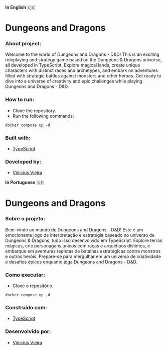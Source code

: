 **In English** 🇺🇸

# Dungeons and Dragons

### About project:
Welcome to the world of Dungeons and Dragons - D&D! This is an exciting roleplaying and strategy game based on the Dungeons & Dragons universe, all developed in TypeScript. Explore magical lands, create unique characters with distinct races and archetypes, and embark on adventures filled with strategic battles against monsters and other heroes. Get ready to dive into a universe of creativity and epic challenges while playing Dungeons and Dragons - D&D.
### How to run:
- Clone the repository.
- Run the following commands:
```
docker compose up -d

```

### Built with:
- [TypeScript](https://www.typescriptlang.org/docs/)
### Developed by:
- [Vinicius Vieira](https://www.linkedin.com/in/viniciusvieirac/)

**In Portuguese** 🇧🇷 
# Dungeons and Dragons

### Sobre o projeto:
Bem-vindo ao mundo de Dungeons and Dragons - D&D! Este é um emocionante jogo de interpretação e estratégia baseado no universo de Dungeons & Dragons, tudo isso desenvolvido em TypeScript. Explore terras mágicas, crie personagens únicos com raças e arquétipos distintos, e embarque em aventuras repletas de batalhas estratégicas contra monstros e outros heróis. Prepare-se para mergulhar em um universo de criatividade e desafios épicos enquanto joga Dungeons and Dragons - D&D.
### Como executar:
- Clone o repositório.
```
docker compose up -d

```

### Construído com:
- [TypeScript](https://www.typescriptlang.org/docs/)
### Desenvolvido por:
- [Vinicius Vieira](https://www.linkedin.com/in/viniciusvieirac/)

